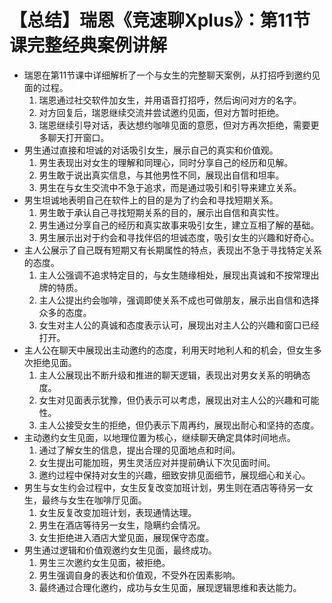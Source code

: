 # 【总结】瑞恩《竞速聊Xplus》：第11节课完整经典案例讲解

-   瑞恩在第11节课中详细解析了一个与女生的完整聊天案例，从打招呼到邀约见面的过程。
    1.  瑞恩通过社交软件加女生，并用语音打招呼，然后询问对方的名字。
    2.  对方回复后，瑞恩继续交流并尝试邀约见面，但对方暂时拒绝。
    3.  瑞恩继续引导对话，表达想约咖啡见面的意愿，但对方再次拒绝，需要更多聊天打开窗口。
-   男生通过直接和坦诚的对话吸引女生，展示自己的真实和价值观。
    1.  男生表现出对女生的理解和同理心，同时分享自己的经历和见解。
    2.  男生敢于说出真实信息，与其他男性不同，展现出自信和坦率。
    3.  男生在与女生交流中不急于追求，而是通过吸引和引导来建立关系。
-   男生坦诚地表明自己在软件上的目的是为了约会和寻找短期关系。
    1.  男生敢于承认自己寻找短期关系的目的，展示出自信和真实性。
    2.  男生通过分享自己的经历和真实故事来吸引女生，建立互相了解的基础。
    3.  男生展示出对于约会和寻找伴侣的坦诚态度，吸引女生的兴趣和好奇心。
-   主人公展示了自己既有短期又有长期属性的特点，表现出不急于寻找特定关系的态度。
    1.  主人公强调不追求特定目的，与女生随缘相处，展现出真诚和不按常理出牌的特质。
    2.  主人公提出约会咖啡，强调即使关系不成也可做朋友，展示出自信和选择众多的态度。
    3.  女生对主人公的真诚和态度表示认可，展现出对主人公的兴趣和窗口已经打开。
-   主人公在聊天中展现出主动邀约的态度，利用天时地利人和的机会，但女生多次拒绝见面。
    1.  主人公展现出不断升级和推进的聊天逻辑，表现出对男女关系的明确态度。
    2.  女生对见面表示犹豫，但仍表示可以考虑，展现出对主人公的兴趣和可能性。
    3.  主人公接受女生的拒绝，但仍表示下周再约，展现出耐心和坚持的态度。
-   主动邀约女生见面，以地理位置为核心，继续聊天确定具体时间地点。
    1.  通过了解女生的信息，提出合理的见面地点和时间。
    2.  女生提出可能加班，男生灵活应对并提前确认下次见面时间。
    3.  邀约过程中保持对女生的兴趣，细致安排见面细节，展现细心和关心。
-   男生与女生约会过程中，女生反复改变加班计划，男生则在酒店等待另一女生，最终与女生在咖啡厅见面。
    1.  女生反复改变加班计划，表现通情达理。
    2.  男生在酒店等待另一女生，隐瞒约会情况。
    3.  女生拒绝进入酒店大堂见面，展现保守态度。
-   男生通过逻辑和价值观邀约女生见面，最终成功。
    1.  男生三次邀约女生见面，被拒绝。
    2.  男生强调自身的表达和价值观，不受外在因素影响。
    3.  最终通过合理化邀约，成功与女生见面，展现逻辑思维和表达能力。